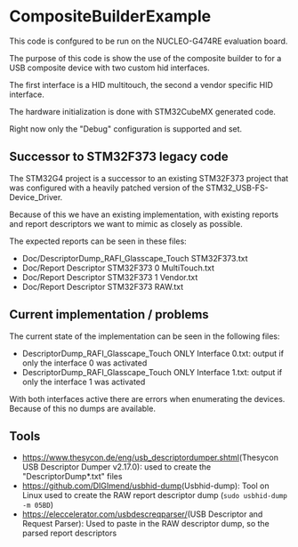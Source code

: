 # CompositeBuilderExample

This code is confgured to be run on the NUCLEO-G474RE evaluation board.

The purpose of this code is show the use of the composite builder to for a USB composite device with two custom hid interfaces.

The first interface is a HID multitouch, the second a vendor specific HID interface.

The hardware initialization is done with STM32CubeMX generated code.

Right now only the "Debug" configuration is supported and set.

## Successor to STM32F373 legacy code

The STM32G4 project is a successor to an existing STM32F373 project that was configured with a heavily patched version of the STM32_USB-FS-Device_Driver.

Because of this we have an existing implementation, with existing reports and report descriptors we want to mimic as closely as possible.

The expected reports can be seen in these files:

* Doc/DescriptorDump_RAFI_Glasscape_Touch STM32F373.txt
* Doc/Report Descriptor STM32F373 0 MultiTouch.txt
* Doc/Report Descriptor STM32F373 1 Vendor.txt
* Doc/Report Descriptor STM32F373 RAW.txt

## Current implementation / problems

The current state of the implementation can be seen in the following files:

* DescriptorDump_RAFI_Glasscape_Touch ONLY Interface 0.txt: output if only the interface 0 was activated
* DescriptorDump_RAFI_Glasscape_Touch ONLY Interface 1.txt: output if only the interface 1 was activated

With both interfaces active there are errors when enumerating the devices. Because of this no dumps are available.

## Tools

* <https://www.thesycon.de/eng/usb_descriptordumper.shtml>(Thesycon USB Descriptor Dumper v2.17.0): used to create the "DescriptorDump*.txt" files
* <https://github.com/DIGImend/usbhid-dump>(Usbhid-dump): Tool on Linux used to create the RAW report descriptor dump (`sudo usbhid-dump -m 05BD`)
* <https://eleccelerator.com/usbdescreqparser/>(USB Descriptor and Request Parser): Used to paste in the RAW descriptor dump, so the parsed report descriptors
